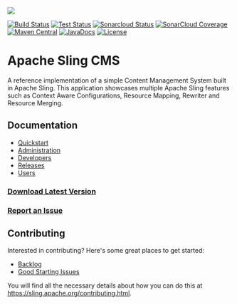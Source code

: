 [<img src="https://sling.apache.org/res/logos/sling.png"/>](https://sling.apache.org)

 [![Build Status](https://builds.apache.org/buildStatus/icon?job=Sling/sling-org-apache-sling-app-cms/master)](https://builds.apache.org/job/Sling/job/sling-org-apache-sling-app-cms/job/master) [![Test Status](https://img.shields.io/jenkins/t/https/builds.apache.org/job/Sling/job/sling-org-apache-sling-app-cms/job/master.svg)](https://builds.apache.org/job/Sling/job/sling-org-apache-sling-app-cms/job/master/test_results_analyzer/) [![Sonarcloud Status](https://sonarcloud.io/api/project_badges/measure?project=apache_sling-org-apache-sling-app-cms&metric=alert_status)](https://sonarcloud.io/dashboard?id=apache_sling-org-apache-sling-app-cms)  [![SonarCloud Coverage](https://sonarcloud.io/api/project_badges/measure?project=apache_sling-org-apache-sling-app-cms&metric=coverage)](https://sonarcloud.io/component_measures/metric/coverage/list?id=apache_sling-org-apache-sling-app-cms) [![Maven Central](https://maven-badges.herokuapp.com/maven-central/org.apache.sling/org.apache.sling.cms/badge.svg)](https://search.maven.org/#search%7Cga%7C1%7Cg%3A%22org.apache.sling%22%20a%3A%22org.apache.sling.cms%22) [![JavaDocs](https://www.javadoc.io/badge/org.apache.sling/org.apache.sling.cms.api.svg)](https://www.javadoc.io/doc/org.apache.sling/org.apache.sling.cms.api) [![License](https://img.shields.io/badge/License-Apache%202.0-blue.svg)](https://www.apache.org/licenses/LICENSE-2.0)

# Apache Sling CMS

A reference implementation of a simple Content Management System built in Apache Sling. This application showcases multiple Apache Sling features such as Context Aware Configurations, Resource Mapping, Rewriter and Resource Merging.

## Documentation

 * [Quickstart](docs/quickstart.md)
 * [Administration](docs/administration.md)
 * [Developers](docs/developers.md)
 * [Releases](docs/releases.md)
 * [Users](docs/users.md)
 
### [Download Latest Version](https://search.maven.org/remotecontent?filepath=org/apache/sling/org.apache.sling.cms.builder/0.14.0/org.apache.sling.cms.builder-0.14.0.jar)
### [Report an Issue](https://issues.apache.org/jira)

## Contributing

Interested in contributing? Here's some great places to get started:

 - [Backlog](https://issues.apache.org/jira/issues/?jql=project%20%3D%20SLING%20AND%20status%20%3D%20Open%20AND%20component%20in%20(%22App%20CMS%22%2C%20%22App%20CMS%20Reference%22))
 - [Good Starting Issues](https://issues.apache.org/jira/issues/?jql=project%20%3D%20SLING%20AND%20status%20%3D%20Open%20AND%20component%20in%20(%22App%20CMS%22%2C%20%22App%20CMS%20Reference%22))

You will find all the necessary details about how you can do this at https://sling.apache.org/contributing.html.
